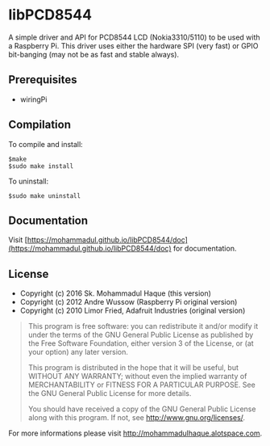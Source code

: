 # libPCD8544
A simple driver and API for PCD8544 LCD (Nokia3310/5110) to be used with a Raspberry Pi.
This driver uses either the hardware SPI (very fast) or GPIO bit-banging (may not be as fast and stable always).


Prerequisites
---
* wiringPi


Compilation
---
To compile and install:  

    $make  
    $sudo make install

To uninstall:  

    $sudo make uninstall


Documentation
---
Visit [https://mohammadul.github.io/libPCD8544/doc](https://mohammadul.github.io/libPCD8544/doc) for documentation.


License
---
* Copyright (c) 2016 Sk. Mohammadul Haque (this version)
* Copyright (c) 2012 Andre Wussow (Raspberry Pi original version)
* Copyright (c) 2010 Limor Fried, Adafruit Industries (original version)

> This program is free software: you can redistribute it and/or modify
> it under the terms of the GNU General Public License as published by
> the Free Software Foundation, either version 3 of the License, or
> (at your option) any later version.  
>
> This program is distributed in the hope that it will be useful,
> but WITHOUT ANY WARRANTY; without even the implied warranty of
> MERCHANTABILITY or FITNESS FOR A PARTICULAR PURPOSE.  See the
> GNU General Public License for more details.  
>
> You should have received a copy of the GNU General Public License
> along with this program.  If not, see <http://www.gnu.org/licenses/>.


For more informations please visit http://mohammadulhaque.alotspace.com.
